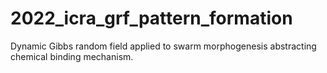 # 2022_icra_grf_pattern_formation
Dynamic Gibbs random field applied to swarm morphogenesis abstracting chemical binding mechanism.
